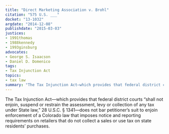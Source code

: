 ```yaml
---
title: "Direct Marketing Association v. Brohl"
citation: "575 U.S. ___"
docket: "13-1032"
argdate: "2014-12-08"
publishdate: "2015-03-03"
justices:
- 1991thomas
- 1988kennedy
- 1993ginsburg
advocates:
- George S. Isaacson
- Daniel D. Domenico
tags:
- Tax Injunction Act
topics:
- tax law
summary: "The Tax Injunction Act—which provides that federal district courts “shall not enjoin, suspend or restrain the assessment, levy or collection of any tax under State law,” 28 U.S.C. § 1341—does not bar petitioner’s suit to enjoin enforcement of a Colorado law that imposes notice and reporting requirements on retailers that do not collect a sales or use tax on state residents’ purchases."
---
```

The Tax Injunction Act—which provides that federal district courts “shall not enjoin, suspend or restrain the assessment, levy or collection of any tax under State law,” 28 U.S.C. § 1341—does not bar petitioner’s suit to enjoin enforcement of a Colorado law that imposes notice and reporting requirements on retailers that do not collect a sales or use tax on state residents’ purchases.

